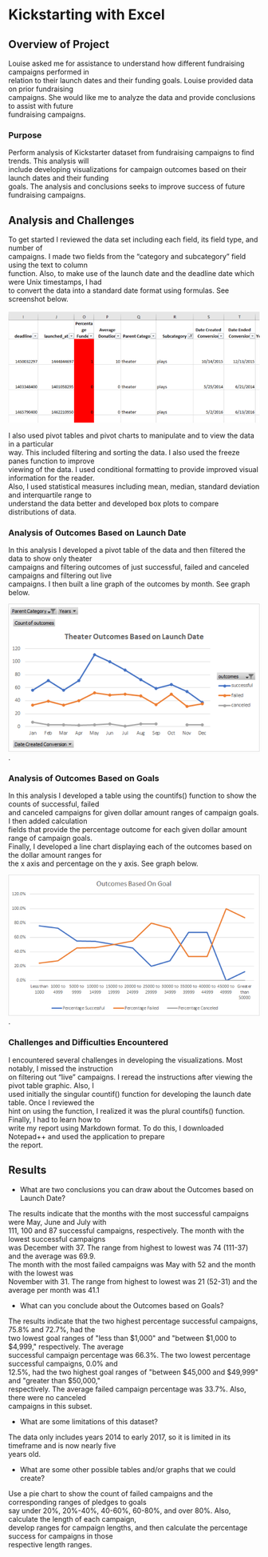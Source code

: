 # Kickstarting with Excel

## Overview of Project

Louise asked me for assistance to understand how different fundraising campaigns performed in  <br>
relation to their launch dates and their funding goals. Louise provided data on prior fundraising  <br>
campaigns. She would like me to analyze the data and provide conclusions to assist with future  <br>
fundraising campaigns.</p>

### Purpose

Perform analysis of Kickstarter dataset from fundraising campaigns to find trends. This analysis will  <br>
include developing visualizations for campaign outcomes based on their launch dates and their funding  <br>
goals.  The analysis and conclusions seeks to improve success of future fundraising campaigns.</p>

## Analysis and Challenges

To get started I reviewed the data set including each field, its field type, and number of  <br>
campaigns. I made two fields from the “category and subcategory” field using the text to column <br>
function. Also, to make use of the launch date and the deadline date which were Unix timestamps, I had  <br>
to convert the data into a standard date format using formulas. See screenshot below.  <br>
<br>
![Screenshot_Unix_TS_to_std_date.png](https://github.com/Robertfnicholson/Kickstarter-analysis/blob/e75e5ea905fea4ce166c36b43dd01217c8fb2373/Screenshot_Unix_TS_to_std_date.png)  <br>

I also used pivot tables and pivot charts to manipulate and to view the data in a particular <br>
way. This included filtering and sorting the data. I also used the freeze panes function to improve  <br>
viewing of the data. I used conditional formatting to provide improved visual information for the reader.  <br>
Also, I used statistical measures including mean, median, standard deviation and interquartile range to  <br>
understand the data better and developed box plots to compare distributions of data.  </p>

### Analysis of Outcomes Based on Launch Date

In this analysis I developed a pivot table of the data and then filtered the data to show only theater  <br>
campaigns and filtering outcomes of just successful, failed and canceled campaigns and filtering out live  <br>
campaigns. I then built a line graph of the outcomes by month. See graph below.  

![Theater_Outcomes_vs_Launch.png](https://github.com/Robertfnicholson/Kickstarter-analysis/blob/e75e5ea905fea4ce166c36b43dd01217c8fb2373/Theater_Outcomes_vs_Launch.png).   </p>

### Analysis of Outcomes Based on Goals

In this analysis I developed a table using the countifs() function to show the counts of successful, failed  <br>
and canceled campaigns for given dollar amount ranges of campaign goals. I then added calculation  <br>
fields that provide the percentage outcome for each given dollar amount range of campaign goals.  <br>
Finally, I developed a line chart displaying each of the outcomes based on the dollar amount ranges for  <br>
the x axis and percentage on the y axis. See graph below.

![Outcomes_vs_Goals.png](https://github.com/Robertfnicholson/Kickstarter-analysis/blob/e75e5ea905fea4ce166c36b43dd01217c8fb2373/Outcomes_vs_Goals.png).  </p>

### Challenges and Difficulties Encountered

I encountered several challenges in developing the visualizations. Most notably, I missed the instruction  <br>
on filtering out “live” campaigns. I reread the instructions after viewing the pivot table graphic. Also, I  <br>
used initially the singular countif() function for developing the launch date table. Once I reviewed the  <br>
hint on using the function, I realized it was the plural countifs() function.  Finally, I had to learn how to   <br>
write my report using Markdown format. To do this, I downloaded Notepad++ and used the application to prepare  <br>
the report.  </p>

## Results

- What are two conclusions you can draw about the Outcomes based on Launch Date?

The results indicate that the months with the most successful campaigns were May, June and July with  <br>
111, 100 and 87 successful campaigns, respectively. The month with the lowest successful campaigns  <br>
was December with 37. The range from highest to lowest was 74 (111-37) and the average was 69.9.  <br>
The month with the most failed campaigns was May with 52 and the month with the lowest was  <br>
November with 31. The range from highest to lowest was 21 (52-31) and the average per month was 41.1  </p>

- What can you conclude about the Outcomes based on Goals?

The results indicate that the two highest percentage successful campaigns, 75.8% and 72.7%, had the  <br>
two lowest goal ranges of "less than $1,000" and "between $1,000 to $4,999," respectively. The average  <br>
successful campaign percentage was 66.3%. The two lowest percentage successful campaigns, 0.0% and  <br>
12.5%, had the two highest goal ranges of "between $45,000 and $49,999" and "greater than $50,000,"  <br>
respectively. The average failed campaign percentage was 33.7%. Also, there were no canceled  <br>
campaigns in this subset.  </p>

- What are some limitations of this dataset?

The data only includes years 2014 to early 2017, so it is limited in its timeframe and is now nearly five  <br>
years old.  </p> 

- What are some other possible tables and/or graphs that we could create?

Use a pie chart to show the count of failed campaigns and the corresponding ranges of pledges to goals  <br>
say under 20%, 20%-40%, 40-60%, 60-80%, and over 80%. Also, calculate the length of each campaign,  <br>
develop ranges for campaign lengths, and then calculate the percentage success for campaigns in those  <br>
respective length ranges.  </p>